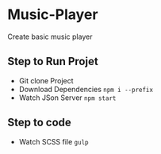 # Music-Player

Create basic music player

## Step to Run Projet

* Git clone Project
* Download Dependencies `npm i --prefix`
* Watch JSon Server `npm start`

## Step to code

* Watch SCSS file `gulp`
